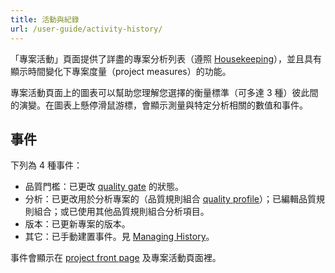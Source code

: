 ```yaml
---
title: 活動與紀錄
url: /user-guide/activity-history/
---
```



「專案活動」頁面提供了詳盡的專案分析列表（遵照 [Housekeeping](/instance-administration/housekeeping/)），並且具有顯示時間變化下專案度量（project measures）的功能。

專案活動頁面上的圖表可以幫助您理解您選擇的衡量標準（可多達 3 種）彼此間的演變。在圖表上懸停滑鼠游標，會顯示測量與特定分析相關的數值和事件。

## 事件
下列為 4 種事件：

* 品質門檻：已更改 [quality gate](/user-guide/quality-gates/) 的狀態。
* 分析：已更改用於分析專案的（品質規則組合 [quality profile](/instance-administration/quality-profiles/)）；已編輯品質規則組合；或已使用其他品質規則組合分析項目。
* 版本：已更新專案的版本。
* 其它：已手動建置事件。見 [Managing History](/project-administration/managing-project-history/)。

事件會顯示在 [project front page](/user-guide/project-page/) 及專案活動頁面裡。 
